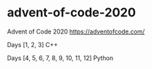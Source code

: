 # advent-of-code-2020
Advent of Code 2020 https://adventofcode.com/

Days [1, 2, 3] C++

Days [4, 5, 6, 7, 8, 9, 10, 11, 12] Python
